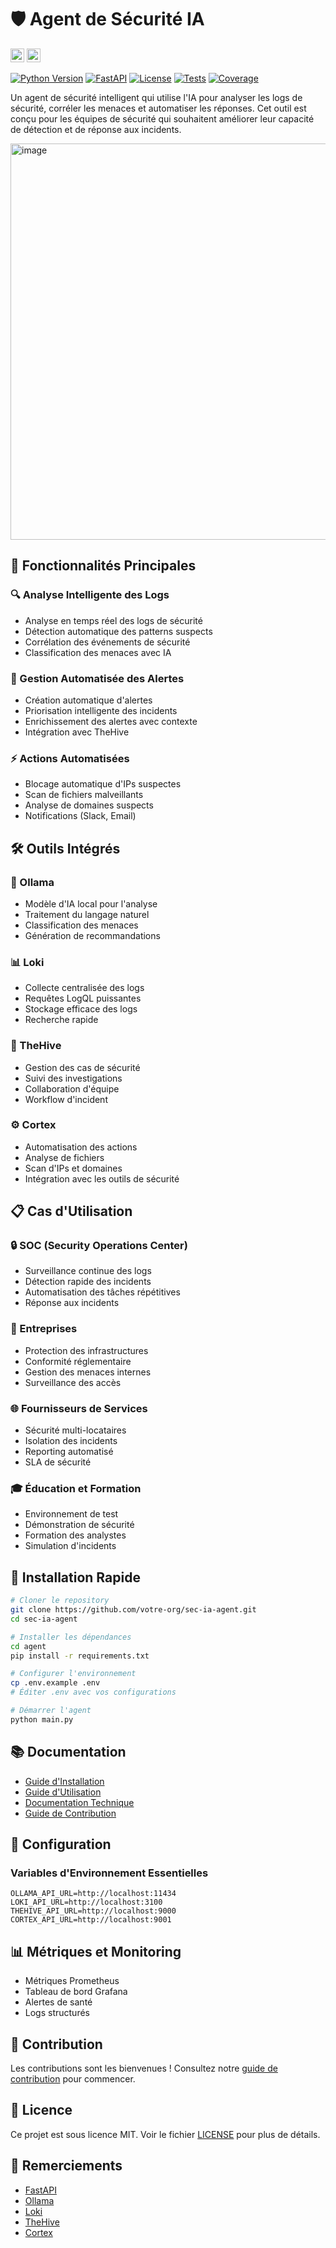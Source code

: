 # 🛡️ Agent de Sécurité IA

<kbd>[<img title="Gabon" alt="Gabon" src="https://cdn.statically.io/gh/hjnilsson/country-flags/master/svg/ga.svg" width="22">](docs/translations/README.ga.md)</kbd>
<kbd>[<img title="Open Source" alt="Open Source" src="https://img.shields.io/badge/Open%20Source-3DA639?style=for-the-badge&logo=opensourceinitiative&logoColor=white" width="22">](LICENSE)</kbd>

[![Python Version](https://img.shields.io/badge/python-3.8%2B-blue)](https://www.python.org/)
[![FastAPI](https://img.shields.io/badge/FastAPI-0.109.2-green)](https://fastapi.tiangolo.com/)
[![License](https://img.shields.io/badge/license-MIT-yellow)](LICENSE)
[![Tests](https://img.shields.io/badge/tests-passing-brightgreen)](tests/)
[![Coverage](https://img.shields.io/badge/coverage-85%25-green)](.coveragerc)

Un agent de sécurité intelligent qui utilise l'IA pour analyser les logs de sécurité, corréler les menaces et automatiser les réponses. Cet outil est conçu pour les équipes de sécurité qui souhaitent améliorer leur capacité de détection et de réponse aux incidents.



<img width="634" alt="image" src="https://github.com/user-attachments/assets/42402779-981b-4b13-a505-66dcbca48791" />




## 🌟 Fonctionnalités Principales

### 🔍 Analyse Intelligente des Logs
- Analyse en temps réel des logs de sécurité
- Détection automatique des patterns suspects
- Corrélation des événements de sécurité
- Classification des menaces avec IA

### 🚨 Gestion Automatisée des Alertes
- Création automatique d'alertes
- Priorisation intelligente des incidents
- Enrichissement des alertes avec contexte
- Intégration avec TheHive

### ⚡ Actions Automatisées
- Blocage automatique d'IPs suspectes
- Scan de fichiers malveillants
- Analyse de domaines suspects
- Notifications (Slack, Email)

## 🛠️ Outils Intégrés

### 🤖 Ollama
- Modèle d'IA local pour l'analyse
- Traitement du langage naturel
- Classification des menaces
- Génération de recommandations

### 📊 Loki
- Collecte centralisée des logs
- Requêtes LogQL puissantes
- Stockage efficace des logs
- Recherche rapide

### 🎯 TheHive
- Gestion des cas de sécurité
- Suivi des investigations
- Collaboration d'équipe
- Workflow d'incident

### ⚙️ Cortex
- Automatisation des actions
- Analyse de fichiers
- Scan d'IPs et domaines
- Intégration avec les outils de sécurité

## 📋 Cas d'Utilisation

### 🔒 SOC (Security Operations Center)
- Surveillance continue des logs
- Détection rapide des incidents
- Automatisation des tâches répétitives
- Réponse aux incidents

### 🏢 Entreprises
- Protection des infrastructures
- Conformité réglementaire
- Gestion des menaces internes
- Surveillance des accès

### 🌐 Fournisseurs de Services
- Sécurité multi-locataires
- Isolation des incidents
- Reporting automatisé
- SLA de sécurité

### 🎓 Éducation et Formation
- Environnement de test
- Démonstration de sécurité
- Formation des analystes
- Simulation d'incidents

## 🚀 Installation Rapide

```bash
# Cloner le repository
git clone https://github.com/votre-org/sec-ia-agent.git
cd sec-ia-agent

# Installer les dépendances
cd agent
pip install -r requirements.txt

# Configurer l'environnement
cp .env.example .env
# Éditer .env avec vos configurations

# Démarrer l'agent
python main.py
```

## 📚 Documentation

- [Guide d'Installation](docs/INSTALLATION.md)
- [Guide d'Utilisation](docs/USAGE.md)
- [Documentation Technique](docs/DEVELOPMENT.md)
- [Guide de Contribution](docs/CONTRIBUTING.md)

## 🔧 Configuration

### Variables d'Environnement Essentielles
```env
OLLAMA_API_URL=http://localhost:11434
LOKI_API_URL=http://localhost:3100
THEHIVE_API_URL=http://localhost:9000
CORTEX_API_URL=http://localhost:9001
```

## 📊 Métriques et Monitoring

- Métriques Prometheus
- Tableau de bord Grafana
- Alertes de santé
- Logs structurés

## 🤝 Contribution

Les contributions sont les bienvenues ! Consultez notre [guide de contribution](docs/CONTRIBUTING.md) pour commencer.

## 📄 Licence

Ce projet est sous licence MIT. Voir le fichier [LICENSE](LICENSE) pour plus de détails.

## 🙏 Remerciements

- [FastAPI](https://fastapi.tiangolo.com/)
- [Ollama](https://ollama.ai/)
- [Loki](https://grafana.com/oss/loki/)
- [TheHive](https://thehive-project.org/)
- [Cortex](https://thehive-project.org/cortex/)
